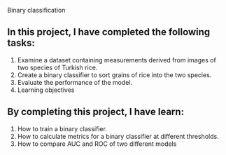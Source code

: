 Binary classification
## In this project, I have completed the following tasks:
1. Examine a dataset containing measurements derived from images of two species of Turkish rice.
2. Create a binary classifier to sort grains of rice into the two species.
3. Evaluate the performance of the model.
4. Learning objectives

## By completing this project, I have learn:
1. How to train a binary classifier.
2. How to calculate metrics for a binary classifier at different thresholds.
3. How to compare AUC and ROC of two different models

